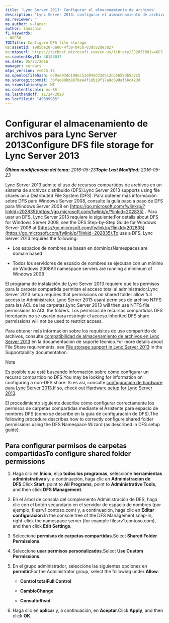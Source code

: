 ```yaml
---
title: 'Lync Server 2013: Configurar el almacenamiento de archivos'
description: 'Lync Server 2013: configurar el almacenamiento de archivos DFS.'
ms.reviewer: ''
ms.author: v-lanac
author: lanachin
f1.keywords:
- NOCSH
TOCTitle: Configure DFS file storage
ms:assetid: a985be20-5a00-4f38-b45b-83dc82de3827
ms:mtpsurl: https://technet.microsoft.com/en-us/library/JJ205150(v=OCS.15)
ms:contentKeyID: 48185037
ms.date: 05/23/2016
manager: serdars
mtps_version: v=OCS.15
ms.openlocfilehash: d70ae93db188ec51d04dd33d6c3cb5659db5a2c5
ms.sourcegitcommit: 36fee89bb887bea4f18b19f17a8c69daf5bc423d
ms.translationtype: MT
ms.contentlocale: es-ES
ms.lasthandoff: 11/24/2020
ms.locfileid: "49399935"
---
```

# <a name="configure-dfs-file-storage-for-lync-server-2013"></a><span data-ttu-id="51942-103">Configurar el almacenamiento de archivos para Lync Server 2013</span><span class="sxs-lookup"><span data-stu-id="51942-103">Configure DFS file storage for Lync Server 2013</span></span>

<div data-xmlns="http://www.w3.org/1999/xhtml">

<div class="topic" data-xmlns="http://www.w3.org/1999/xhtml" data-msxsl="urn:schemas-microsoft-com:xslt" data-cs="https://msdn.microsoft.com/">

<div data-asp="https://msdn2.microsoft.com/asp">



</div>

<div id="mainSection">

<div id="mainBody"><span data-ttu-id="51942-104">

<span> </span></span><span class="sxs-lookup"><span data-stu-id="51942-104">

<span> </span></span></span>

<span data-ttu-id="51942-105">_**Última modificación del tema:** 2016-05-23_</span><span class="sxs-lookup"><span data-stu-id="51942-105">_**Topic Last Modified:** 2016-05-23_</span></span>

<span data-ttu-id="51942-106">Lync Server 2013 admite el uso de recursos compartidos de archivos en un sistema de archivos distribuido (DFS).</span><span class="sxs-lookup"><span data-stu-id="51942-106">Lync Server 2013 supports using file shares on a Distributed File System (DFS).</span></span> <span data-ttu-id="51942-107">Para obtener más información sobre DFS para Windows Server 2008, consulte la guía paso a paso de DFS para Windows Server 2008 en [https://go.microsoft.com/fwlink/p/?linkId=202835](https://go.microsoft.com/fwlink/p/?linkid=202835) . Para usar un DFS, Lync Server 2013 requiere lo siguiente:</span><span class="sxs-lookup"><span data-stu-id="51942-107">For details about DFS for Windows Server 2008, see the DFS Step-by-Step Guide for Windows Server 2008 at [https://go.microsoft.com/fwlink/p/?linkId=202835](https://go.microsoft.com/fwlink/p/?linkid=202835).To use a DFS, Lync Server 2013 requires the following:</span></span>

  - <span data-ttu-id="51942-108">Los espacios de nombres se basan en dominios</span><span class="sxs-lookup"><span data-stu-id="51942-108">Namespaces are domain based</span></span>

  - <span data-ttu-id="51942-109">Todos los servidores de espacio de nombres se ejecutan con un mínimo de Windows 2008</span><span class="sxs-lookup"><span data-stu-id="51942-109">All namespace servers are running a minimum of Windows 2008</span></span>

<span data-ttu-id="51942-110">El programa de instalación de Lync Server 2013 requiere que los permisos para la carpeta compartida permitan el acceso total al administrador.</span><span class="sxs-lookup"><span data-stu-id="51942-110">Lync Server 2013 setup requires that permissions on shared folder allow full access to Administrator.</span></span> <span data-ttu-id="51942-111">Lync Server 2013 usará permisos de archivo NTFS para las ACL de las carpetas.</span><span class="sxs-lookup"><span data-stu-id="51942-111">Lync Server 2013 will then use NTFS file permissions to ACL the folders.</span></span> <span data-ttu-id="51942-112">Los permisos de recursos compartidos DFS heredados no se usarán para restringir el acceso.</span><span class="sxs-lookup"><span data-stu-id="51942-112">Inherited DFS share permissions will not be used to restrict access.</span></span>

<span data-ttu-id="51942-113">Para obtener más información sobre los requisitos de uso compartido de archivos, consulte [compatibilidad de almacenamiento de archivos en Lync Server 2013](lync-server-2013-file-storage-support.md) en la documentación de soporte técnico.</span><span class="sxs-lookup"><span data-stu-id="51942-113">For more details about File Share requirements, see [File storage support in Lync Server 2013](lync-server-2013-file-storage-support.md) in the Supportability documentation.</span></span>

<div>


> [!NOTE]  
> <span data-ttu-id="51942-114">Es posible que esté buscando información sobre cómo configurar un recurso compartido no DFS.</span><span class="sxs-lookup"><span data-stu-id="51942-114">You may be looking for information on configuring a non-DFS share.</span></span> <span data-ttu-id="51942-115">Si es así, consulte <A href="lync-server-2013-hardware-setup.md">configuración de hardware para Lync Server 2013</A>.</span><span class="sxs-lookup"><span data-stu-id="51942-115">If so, check out <A href="lync-server-2013-hardware-setup.md">Hardware setup for Lync Server 2013</A>.</span></span>



</div>

<span data-ttu-id="51942-116">El procedimiento siguiente describe cómo configurar correctamente los permisos de carpetas compartidas mediante el Asistente para espacio de nombres DFS (como se describe en la guía de configuración de DFS).</span><span class="sxs-lookup"><span data-stu-id="51942-116">The following procedure describes how to correctly configure shared folder permissions using the DFS Namespace Wizard (as described in DFS setup guide).</span></span>

<div>

## <a name="to-configure-shared-folder-permissions"></a><span data-ttu-id="51942-117">Para configurar permisos de carpetas compartidas</span><span class="sxs-lookup"><span data-stu-id="51942-117">To configure shared folder permissions</span></span>

1.  <span data-ttu-id="51942-118">Haga clic en **Inicio**, elija **todos los programas**, seleccione **herramientas administrativas** y, a continuación, haga clic en **Administración de DFS**.</span><span class="sxs-lookup"><span data-stu-id="51942-118">Click **Start**, point to **All Programs**, point to **Administrative Tools**, and then click **DFS Management**.</span></span>

2.  <span data-ttu-id="51942-119">En el árbol de consola del complemento Administración de DFS, haga clic con el botón secundario en el servidor de espacio de nombres (por ejemplo, filesrv1.contoso.com) y, a continuación, haga clic en **Editar configuración**.</span><span class="sxs-lookup"><span data-stu-id="51942-119">In the console tree of the DFS Management snap-in, right-click the namespace server (for example filesrv1.contoso.com), and then click **Edit Settings**.</span></span>

3.  <span data-ttu-id="51942-120">Seleccione **permisos de carpetas compartidas**.</span><span class="sxs-lookup"><span data-stu-id="51942-120">Select **Shared Folder Permissions**.</span></span>

4.  <span data-ttu-id="51942-121">Seleccione **usar permisos personalizados**.</span><span class="sxs-lookup"><span data-stu-id="51942-121">Select **Use Custom Permissions**.</span></span>

5.  <span data-ttu-id="51942-122">En el grupo administrador, seleccione las siguientes opciones en **permitir**:</span><span class="sxs-lookup"><span data-stu-id="51942-122">For the Administrator group, select the following under **Allow**:</span></span>
    
      - <span data-ttu-id="51942-123">**Control total**</span><span class="sxs-lookup"><span data-stu-id="51942-123">**Full Control**</span></span>
    
      - <span data-ttu-id="51942-124">**Cambio**</span><span class="sxs-lookup"><span data-stu-id="51942-124">**Change**</span></span>
    
      - <span data-ttu-id="51942-125">**Consulte**</span><span class="sxs-lookup"><span data-stu-id="51942-125">**Read**</span></span>

6.  <span data-ttu-id="51942-126">Haga clic en **aplicar** y, a continuación, en **Aceptar**.</span><span class="sxs-lookup"><span data-stu-id="51942-126">Click **Apply**, and then click **OK**.</span></span>

<span data-ttu-id="51942-127"></div>

</div>

<span> </span>

</div>

</div>

</span><span class="sxs-lookup"><span data-stu-id="51942-127"></div>

</div>

<span> </span>

</div>

</div>

</span></span></div>

